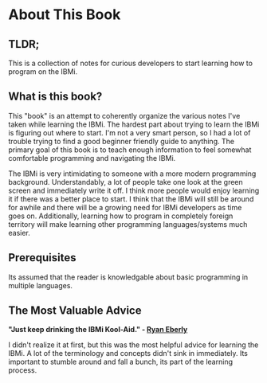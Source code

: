 # About This Book


## TLDR;
This is a collection of notes for curious developers to start learning how to program on the IBMi.


## What is this book?
This "book" is an attempt to coherently organize the various notes I've taken while learning the IBMi. The hardest part about trying to learn the IBMi is
figuring out where to start. I'm not a very smart person, so I had a lot of trouble trying to find a good beginner friendly guide to anything. 
The primary goal of this book is to teach enough information to feel somewhat comfortable programming and navigating the IBMi.

The IBMi is very intimidating to someone with a more modern programming background. Understandably, a lot of people take one look at the green screen
and immediately write it off. I think more people would enjoy learning it if there was a better place to start. I think that the IBMi will still be around for awhile and there will be a growing need for IBMi developers as time goes on. 
Additionally, learning how to program in completely foreign territory will make learning other programming languages/systems much easier.


## Prerequisites
Its assumed that the reader is knowledgable about basic programming in multiple languages.



## The Most Valuable Advice
**"Just keep drinking the IBMi Kool-Aid." - [Ryan Eberly](https://github.com/ryaneberly)**

I didn't realize it at first, but this was the most helpful advice for learning the IBMi.
A lot of the terminology and concepts didn't sink in immediately. 
Its important to stumble around and fall a bunch, its part of the learning process.